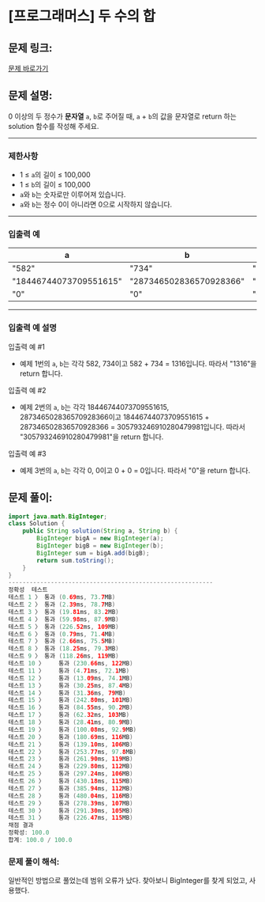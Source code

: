 # [프로그래머스] 두 수의 합

## 문제 링크:

[문제 바로가기](https://school.programmers.co.kr/learn/courses/30/lessons/181846)

## 문제 설명:

0 이상의 두 정수가 **문자열** `a`, `b`로 주어질 때, `a` + `b`의 값을 문자열로 return 하는 solution 함수를 작성해 주세요.

---

### 제한사항

- 1 ≤ `a`의 길이 ≤ 100,000
- 1 ≤ `b`의 길이 ≤ 100,000
- `a`와 `b`는 숫자로만 이루어져 있습니다.
- `a`와 `b`는 정수 0이 아니라면 0으로 시작하지 않습니다.

---

### 입출력 예

| a | b | result |
| --- | --- | --- |
| "582" | "734" | "1316" |
| "18446744073709551615" | "287346502836570928366" | "305793246910280479981" |
| "0" | "0" | "0" |

---

### 입출력 예 설명

입출력 예 #1

- 예제 1번의 `a`, `b`는 각각 582, 734이고 582 + 734 = 1316입니다. 따라서 "1316"을 return 합니다.

입출력 예 #2

- 예제 2번의 `a`, `b`는 각각 18446744073709551615, 287346502836570928366이고 18446744073709551615 + 287346502836570928366 = 305793246910280479981입니다. 따라서 "305793246910280479981"을 return 합니다.

입출력 예 #3

- 예제 3번의 `a`, `b`는 각각 0, 0이고 0 + 0 = 0입니다. 따라서 "0"을 return 합니다.

## 문제 풀이:

```java
import java.math.BigInteger;
class Solution {
    public String solution(String a, String b) {
        BigInteger bigA = new BigInteger(a);
        BigInteger bigB = new BigInteger(b);
        BigInteger sum = bigA.add(bigB);
        return sum.toString();
    }
}
----------------------------------------------------------
정확성  테스트
테스트 1 〉	통과 (0.69ms, 73.7MB)
테스트 2 〉	통과 (2.39ms, 78.7MB)
테스트 3 〉	통과 (19.81ms, 83.2MB)
테스트 4 〉	통과 (59.98ms, 87.9MB)
테스트 5 〉	통과 (226.52ms, 109MB)
테스트 6 〉	통과 (0.79ms, 71.4MB)
테스트 7 〉	통과 (2.66ms, 75.5MB)
테스트 8 〉	통과 (18.25ms, 79.3MB)
테스트 9 〉	통과 (118.26ms, 119MB)
테스트 10 〉	통과 (230.66ms, 122MB)
테스트 11 〉	통과 (4.71ms, 72.1MB)
테스트 12 〉	통과 (13.09ms, 74.1MB)
테스트 13 〉	통과 (30.25ms, 87.4MB)
테스트 14 〉	통과 (31.36ms, 79MB)
테스트 15 〉	통과 (242.80ms, 101MB)
테스트 16 〉	통과 (84.55ms, 90.2MB)
테스트 17 〉	통과 (62.32ms, 103MB)
테스트 18 〉	통과 (28.41ms, 80.9MB)
테스트 19 〉	통과 (100.08ms, 92.9MB)
테스트 20 〉	통과 (180.69ms, 116MB)
테스트 21 〉	통과 (139.10ms, 106MB)
테스트 22 〉	통과 (253.77ms, 97.8MB)
테스트 23 〉	통과 (261.90ms, 119MB)
테스트 24 〉	통과 (229.80ms, 112MB)
테스트 25 〉	통과 (297.24ms, 106MB)
테스트 26 〉	통과 (430.18ms, 115MB)
테스트 27 〉	통과 (385.94ms, 112MB)
테스트 28 〉	통과 (480.04ms, 116MB)
테스트 29 〉	통과 (278.39ms, 107MB)
테스트 30 〉	통과 (291.30ms, 105MB)
테스트 31 〉	통과 (226.47ms, 115MB)
채점 결과
정확성: 100.0
합계: 100.0 / 100.0
```

### **문제 풀이 해석:**

일반적인 방법으로 풀었는데 범위 오류가 났다. 찾아보니 BigInteger를 찾게 되었고, 사용했다.